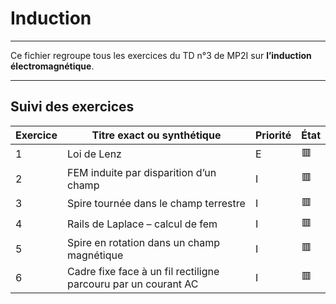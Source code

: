 # Induction

---

Ce fichier regroupe tous les exercices du TD n°3 de MP2I sur **l’induction électromagnétique**.

---

## Suivi des exercices

| Exercice | Titre exact ou synthétique                                     | Priorité | État |
|----------|-----------------------------------------------------------------|----------|------|
| 1        | Loi de Lenz                                                    | E        | 🟥   |
| 2        | FEM induite par disparition d’un champ                         | I        | 🟥   |
| 3        | Spire tournée dans le champ terrestre                          | I        | 🟥   |
| 4        | Rails de Laplace – calcul de fem                               | I        | 🟥   |
| 5        | Spire en rotation dans un champ magnétique                     | I        | 🟥   |
| 6        | Cadre fixe face à un fil rectiligne parcouru par un courant AC | I        | 🟥   |
